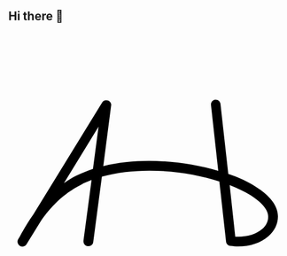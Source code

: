 ## Hi there 👋

<svg xmlns="http://www.w3.org/2000/svg" viewBox="0 0 100 100" xml:space="preserve" class="index-logo">
      <path d="M82.3 76.5c-.9 0-1.9-.1-2.8-.2-.8-.1-1.4-.7-1.5-1.5l-2.4-21.6c-12.2-3.9-28.6-5.5-42.1-1.7l-3.1 23.4c-.1 1-1 1.6-2 1.5-1-.1-1.6-1-1.5-2l2.9-21.7c-1.3.5-2.6 1-3.8 1.7-6.6 3.3-11 8.2-14.2 12.7l-5.3 8.6c-.5.8-1.6 1.1-2.4.6-.8-.5-1.1-1.6-.6-2.4.4-.6.8-1.3 1.2-2.1 1.1-1.9 2.4-4.2 4.2-6.7l24.7-40.2c.4-.7 1.3-1 2.1-.7.8.3 1.3 1.1 1.1 1.9L34 47.7c13.3-3.3 29-1.9 41.2 1.7l-2.6-23.6c-.1-1 .6-1.8 1.5-1.9 1-.1 1.8.6 1.9 1.5l2.8 25.1c3.8 1.3 7.1 2.8 9.7 4.5 5.3 3.3 8.1 7 8.1 10.7 0 2.7-1.2 5.2-3.4 7.1-2.7 2.4-6.6 3.7-10.9 3.7zm-1-3.5c3.9.2 7.4-.8 9.6-2.7 1.5-1.3 2.2-2.8 2.2-4.5 0-2.4-2.3-5.1-6.4-7.7-2.1-1.3-4.6-2.5-7.4-3.6l2 18.5zm-49-39.4L19.9 53.8c1.4-1 2.9-1.9 4.5-2.7 1.9-.9 3.8-1.7 5.9-2.4l2-15.1z"></path>
    </svg>
